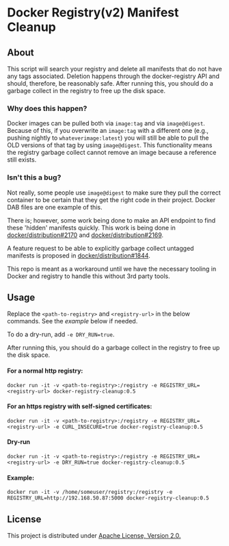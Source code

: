 # Docker Registry(v2) Manifest Cleanup
## About
This script will search your registry and delete all manifests that do not have any tags associated. Deletion happens through the docker-registry API and should, therefore, be reasonably safe. After running this, you should do a garbage collect in the registry to free up the disk space.

### Why does this happen?
Docker images can be pulled both via `image:tag` and via `image@digest`. Because of this, if you overwrite an `image:tag` with a different one (e.g., pushing nightly to `whateverimage:latest`) you will still be able to pull the OLD versions of that tag by using `image@digest`. This functionality means the registry garbage collect cannot remove an image because a reference still exists.

### Isn't this a bug?
Not really, some people use `image@digest` to make sure they pull the correct container to be certain that they get the right code in their project. Docker DAB files are one example of this.

There is; however, some work being done to make an API endpoint to find these 'hidden' manifests quickly. This work is being done in [docker/distribution#2170](https://github.com/docker/distribution/issues/2170) and [docker/distribution#2169](https://github.com/docker/distribution/pull/2169).

A feature request to be able to explicitly garbage collect untagged manifests is proposed in [docker/distribution#1844](https://github.com/docker/distribution/issues/1844). 

This repo is meant as a workaround until we have the necessary tooling in Docker and registry to handle this without 3rd party tools.

## Usage
Replace the `<path-to-registry>` and `<registry-url>` in the below commands. See the *example* below if needed.

To do a dry-run, add `-e DRY_RUN=true`.

After running this, you should do a garbage collect in the registry to free up the disk space.

#### For a normal http registry:
```
docker run -it -v <path-to-registry>:/registry -e REGISTRY_URL=<registry-url> docker-registry-cleanup:0.5
```

#### For an https registry with self-signed certificates:
```
docker run -it -v <path-to-registry>:/registry -e REGISTRY_URL=<registry-url> -e CURL_INSECURE=true docker-registry-cleanup:0.5
```

#### Dry-run
```
docker run -it -v <path-to-registry>:/registry -e REGISTRY_URL=<registry-url> -e DRY_RUN=true docker-registry-cleanup:0.5
```

#### Example:
```
docker run -it -v /home/someuser/registry:/registry -e REGISTRY_URL=http://192.168.50.87:5000 docker-registry-cleanup:0.5
```

## License
This project is distributed under [Apache License, Version 2.0.](LICENSE)